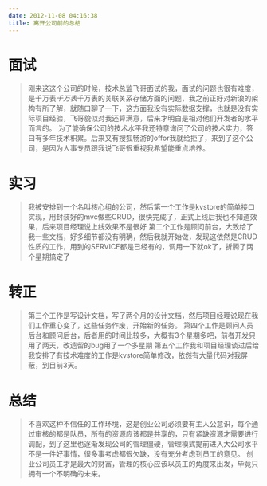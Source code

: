 ```yaml
---
date: 2012-11-08 04:16:38
title: 离开公司前的总结
---
```



# 面试

>刚来这这个公司的时候，技术总监飞哥面试的我，面试的问题也很有难度，是千万表*千万表*千万表的关联关系存储方面的问题，我之前正好对新浪的架构有所了解，就随口聊了一下，这方面我没有实际数据支撑，也就是没有实际项目经验，飞哥貌似对我还算满意，后来才明白是相对他们开发者的水平而言的。 为了能确保公司的技术水平我还特意询问了公司的技术实力，答曰有多年技术积累。后来又有搜狐畅游的offor我就给拒了，来到了这个公司，是因为人事专员跟我说飞哥很重视我希望能重点培养。

# 实习

>我被安排到一个名叫核心组的公司，然后第一个工作是kvstore的简单接口实现，用封装好的mvc做些CRUD，很快完成了，正式上线后我也不知道效果，后来项目经理说上线效果不是很好
>第二个工作是顾问前台，大致给了我一些文档，好多细节都没有明确，然后我就开始做，发现这依然是CRUD性质的工作，用到的SERVICE都是已经有的，调用一下就ok了，折腾了两个星期搞定了

# 转正

>第三个工作是写设计文档，写了两个月的设计文档，然后项目经理说现在我们工作重心变了，这些任务作废，开始新的任务。
>第四个工作是顾问人员后台和顾问后台，后者用的时间比较多，大概有3个星期多吧，前者开发只用了两天，改遗留的bug用了一个多星期
>第五个工作我和项目经理谈过后给我安排了有技术难度的工作是kvstore简单修改，依然有大量代码对我屏蔽，到目前3天。

# 总结

>不喜欢这种不信任的工作环境，这是创业公司必须要有主人公意识，每个通过审核的都是队员，所有的资源应该都是共享的，只有紧缺资源才需要进行调配，到了这里也逐渐发现公司的管理僵硬，管理模式提前进入大公司水平不是一件好事情，很多事考虑都很欠缺，没有充分考虑到员工的意见。 创业公司员工才是最大的财富，管理的核心应该以员工的角度来出发，毕竟只拥有一个不明确的未来。
